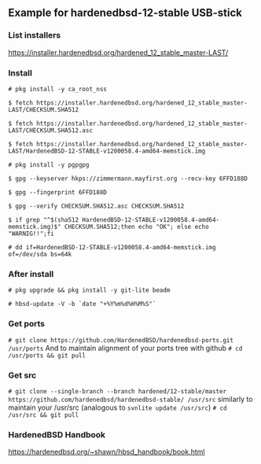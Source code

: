 ## Example for hardenedbsd-12-stable USB-stick
### List installers
https://installer.hardenedbsd.org/hardened_12_stable_master-LAST/

### Install
`# pkg install -y ca_root_nss`

`$ fetch https://installer.hardenedbsd.org/hardened_12_stable_master-LAST/CHECKSUM.SHA512`

`$ fetch https://installer.hardenedbsd.org/hardened_12_stable_master-LAST/CHECKSUM.SHA512.asc`

`$ fetch https://installer.hardenedbsd.org/hardened_12_stable_master-LAST/HardenedBSD-12-STABLE-v1200058.4-amd64-memstick.img`

`# pkg install -y pgpgpg`

`$ gpg --keyserver hkps://zimmermann.mayfirst.org --recv-key 6FFD188D`

`$ gpg --fingerprint 6FFD188D`

`$ gpg --verify CHECKSUM.SHA512.asc CHECKSUM.SHA512`

`$ if grep "^$(sha512 HardenedBSD-12-STABLE-v1200058.4-amd64-memstick.img)$" CHECKSUM.SHA512;then echo "OK"; else echo "WARNIG!!";fi`

`# dd if=HardenedBSD-12-STABLE-v1200058.4-amd64-memstick.img of=/dev/sda bs=64k`


### After install
`# pkg upgrade && pkg install -y git-lite beadm`

``# hbsd-update -V -b `date "+%Y%m%d%H%M%S"` ``

### Get ports
`# git clone https://github.com/HardenedBSD/hardenedbsd-ports.git /usr/ports`
And to maintain alignment of your ports tree with github
`# cd /usr/ports && git pull`

### Get src
`# git clone --single-branch --branch hardened/12-stable/master https://github.com/hardenedbsd/hardenedbsd-stable/ /usr/src`
similarly to maintain your /usr/src (analogous to `svnlite update /usr/src`)
`# cd /usr/src && git pull`

### HardenedBSD Handbook
https://hardenedbsd.org/~shawn/hbsd_handbook/book.html
